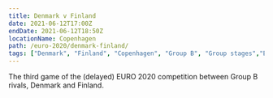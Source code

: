 ```yaml
---
title: Denmark v Finland
date: 2021-06-12T17:00Z
endDate: 2021-06-12T18:50Z
locationName: Copenhagen
path: /euro-2020/denmark-finland/
tags: ["Denmark", "Finland", "Copenhagen", "Group B", "Group stages","EURO 2020"]
---
```


The third game of the (delayed) EURO 2020 competition between Group B rivals, Denmark and Finland.